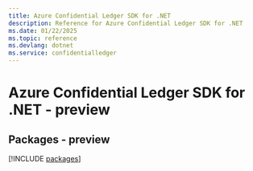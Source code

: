 ```yaml
---
title: Azure Confidential Ledger SDK for .NET
description: Reference for Azure Confidential Ledger SDK for .NET
ms.date: 01/22/2025
ms.topic: reference
ms.devlang: dotnet
ms.service: confidentialledger
---
```

# Azure Confidential Ledger SDK for .NET - preview
## Packages - preview
[!INCLUDE [packages](confidential-ledger-index.md)]